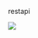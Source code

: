 restapi

<a href="https://github.com/ilhamdoanggg/restapi-spring/graphs/contributors"><img src="https://opencollective.com/ilham-doang?width=890&button=false"/></a>
